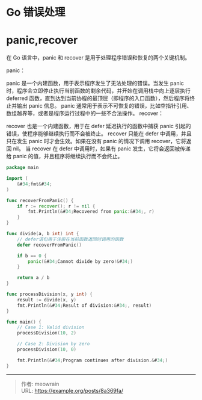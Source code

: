 # Go 错误处理


# panic,recover
在 Go 语言中，panic 和 recover 是用于处理程序错误和恢复的两个关键机制。

panic：

panic 是一个内建函数，用于表示程序发生了无法处理的错误。当发生 panic 时，程序会立即停止执行当前函数的剩余代码，并开始在调用栈中向上逐层执行 deferred 函数，直到达到当前协程的最顶层（即程序的入口函数），然后程序将终止并输出 panic 信息。
panic 通常用于表示不可恢复的错误，比如空指针引用、数组越界等，或者是程序运行过程中的一些不合法操作。
recover：

recover 也是一个内建函数，用于在 defer 延迟执行的函数中捕获 panic 引起的错误，使程序能够继续执行而不会被终止。
recover 只能在 defer 中调用，并且只在发生 panic 时才会生效。如果在没有 panic 的情况下调用 recover，它将返回 nil。
当 recover 在 defer 中调用时，如果有 panic 发生，它将会返回被传递给 panic 的值，并且程序将继续执行而不会终止。

```go
package main

import (
	&#34;fmt&#34;
)

func recoverFromPanic() {
	if r := recover(); r != nil {
		fmt.Println(&#34;Recovered from panic:&#34;, r)
	}
}

func divide(a, b int) int {
	// defer语句用于注册在当前函数返回时调用的函数
	defer recoverFromPanic()

	if b == 0 {
		panic(&#34;Cannot divide by zero!&#34;)
	}

	return a / b
}

func processDivision(x, y int) {
	result := divide(x, y)
	fmt.Println(&#34;Result of division:&#34;, result)
}

func main() {
	// Case 1: Valid division
	processDivision(10, 2)

	// Case 2: Division by zero
	processDivision(10, 0)

	fmt.Println(&#34;Program continues after division.&#34;)
}

```


---

> 作者: meowrain  
> URL: https://example.org/posts/8a369fa/  


